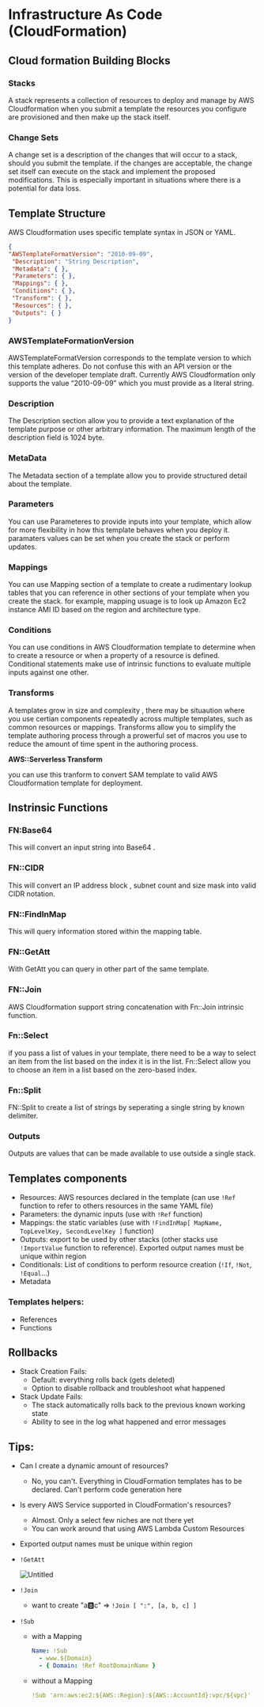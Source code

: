 # Infrastructure As Code (CloudFormation)

## Cloud formation Building Blocks

### Stacks

A stack represents a collection of resources to deploy and manage by AWS Cloudformation when you submit a template the resources you configure are provisioned and then make up the stack itself.

### Change Sets

A change set is a description of the changes that will occur to a stack, should you submit the template. if the changes are acceptable, the change set itself can execute on the stack and implement the proposed modifications. This is especially important in situations where there is a potential for data loss.

## Template Structure

AWS Cloudformation uses specific template syntax in JSON or YAML.

```json
{
"AWSTemplateFormatVersion": "2010-09-09",
 "Description": "String Description",
 "Metadata": { },
 "Parameters": { },
 "Mappings": { },
 "Conditions": { },
 "Transform": { },
 "Resources": { },
 "Outputs": { }
}
```

### AWSTemplateFormationVersion

AWSTemplateFormatVersion corresponds to the template version to which this template adheres. Do not confuse this with an API version or the version of the developer template draft. Currently AWS Cloudformation only supports the value “2010-09-09” which you must provide as a literal string.

### Description

The Description section allow you to provide a text explanation of the template purpose or other arbitrary information. The maximum length of the description field is 1024 byte.

### MetaData

The Metadata section of a template allow you to provide structured detail about the template.

### Parameters

You can use Parameteres to provide inputs into your template, which allow for more flexibility in how this template behaves when you deploy it. paramaters values can be set when you create the stack or perform updates.

### Mappings

You can use Mapping section of a template to create a rudimentary lookup tables that you can reference in other sections of your template when you create the stack. for example, mapping usuage is to look up Amazon Ec2 instance AMI ID based on the region and architecture type.

### Conditions

You can use conditions in AWS Cloudformation template to determine when to create a resource or when a property of a resource is defined. Conditional statements make use of intrinsic functions to evaluate multiple inputs against one other.

### Transforms

A templates grow in size and complexity , there may be situaution where you use certian components repeatedly across multiple templates, such as common resources or mappings. Transforms allow you to simplify the template authoring process through a prowerful set of macros you use to reduce the amount of time spent in the authoring process.

**AWS::Serverless Transform**

you can use this tranform to convert SAM template to valid AWS Cloudformation template for deployment.

## Instrinsic Functions

### FN:Base64

This will convert an input string into Base64 .

### FN::CIDR

This will convert an IP address block , subnet count and size mask into valid CIDR notation.

### FN::FindInMap

This will query information stored within the mapping table.

### FN::GetAtt

With GetAtt you can query in other part of the same template.

### FN::Join

AWS Cloudformation support string concatenation with Fn::Join intrinsic function.

### Fn::Select

if you pass a list of values in your template, there need to be a way to select an item from the list based on the index it is in the list. Fn::Select allow you to choose an item in a list based on the zero-based index.

### Fn::Split

FN::Split to create a list of strings by seperating a single string by known delimiter.

### Outputs

Outputs are values that can be made available to use outside a single stack.

## Templates components

- Resources: AWS resources declared in the template (can use `!Ref` function to refer to others resources in the same YAML file)
- Parameters: the dynamic inputs (use with `!Ref` function)
- Mappings: the static variables (use with `!FindInMap[ MapName, TopLevelKey, SecondLevelKey ]` function)
- Outputs: export to be used by other stacks (other stacks use `!ImportValue` function to reference). Exported output names must be unique within region
- Conditionals: List of conditions to perform resource creation (`!If`, `!Not`, `!Equal`...)
- Metadata

### Templates helpers:

- References
- Functions

## Rollbacks

- Stack Creation Fails:
  - Default: everything rolls back (gets deleted)
  - Option to disable rollback and troubleshoot what happened
- Stack Update Fails:
  - The stack automatically rolls back to the previous known working state
  - Ability to see in the log what happened and error messages

## Tips:

- Can I create a dynamic amount of resources?
  
  - No, you can't. Everything in CloudFormation templates has to be declared. Can't perform code generation here
- Is every AWS Service supported in CloudFormation's resources?
  
  - Almost. Only a select few niches are not there yet
  - You can work around that using AWS Lambda Custom Resources
- Exported output names must be unique within region
  
- `!GetAtt`

  ![Untitled](https://user-images.githubusercontent.com/53600644/194138304-0dc664e8-bcfc-456c-9722-7ffe3daaa740.png)

 
- `!Join`
  
  - want to create "a:b:c" ⇒ `!Join [ ":", [a, b, c] ]`
- `!Sub`
  
  - with a Mapping
    
    ```yaml
    Name: !Sub
      - www.${Domain}
      - { Domain: !Ref RootDomainName }
    ```
    
  - without a Mapping
    
    ```yaml
    !Sub 'arn:aws:ec2:${AWS::Region}:${AWS::AccountId}:vpc/${vpc}'
    ```

